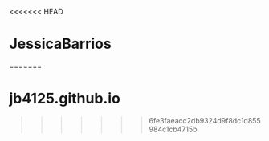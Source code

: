 <<<<<<< HEAD
# JessicaBarrios
=======
# jb4125.github.io
>>>>>>> 6fe3faeacc2db9324d9f8dc1d855984c1cb4715b
